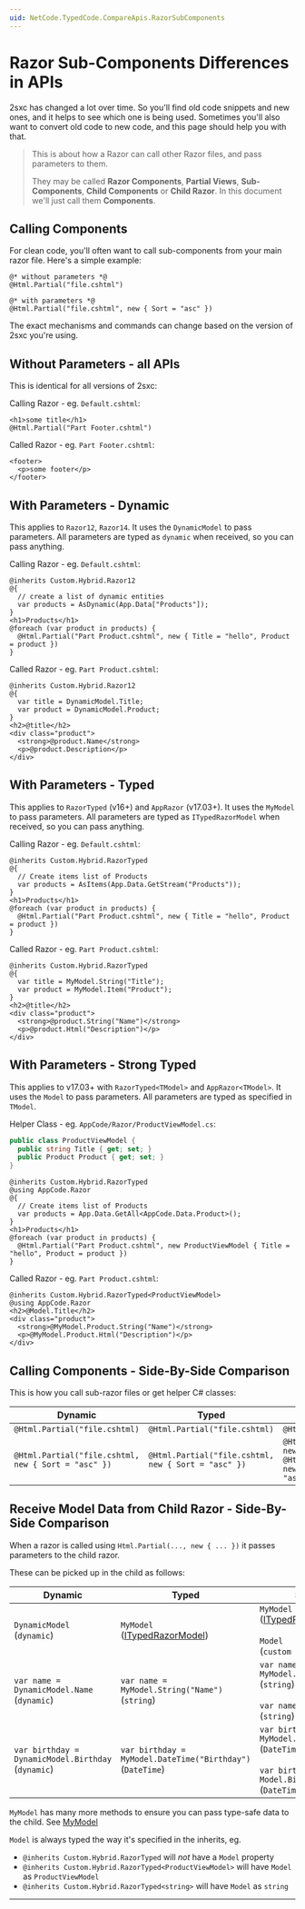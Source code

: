 ```yaml
---
uid: NetCode.TypedCode.CompareApis.RazorSubComponents
---
```


# Razor Sub-Components  Differences in APIs

2sxc has changed a lot over time.
So you'll find old code snippets and new ones, and it helps to see which one is being used.
Sometimes you'll also want to convert old code to new code, and this page should help you with that.

> This is about how a Razor can call other Razor files, and pass parameters to them.
> 
> They may be called **Razor Components**, **Partial Views**, **Sub-Components**, **Child Components** or **Child Razor**.
> In this document we'll just call them **Components**.

## Calling Components

For clean code, you'll often want to call sub-components from your main razor file.
Here's a simple example:

```razor
@* without parameters *@
@Html.Partial("file.cshtml")

@* with parameters *@
@Html.Partial("file.cshtml", new { Sort = "asc" })
```

The exact mechanisms and commands can change based on the version of 2sxc you're using.

## Without Parameters - all APIs

This is identical for all versions of 2sxc:

Calling Razor - eg. `Default.cshtml`:

```razor
<h1>some title</h1>
@Html.Partial("Part Footer.cshtml")
```

Called Razor - eg. `Part Footer.cshtml`:

```razor
<footer>
  <p>some footer</p>
</footer>
```

## With Parameters - Dynamic

This applies to `Razor12`, `Razor14`.
It uses the `DynamicModel` to pass parameters.
All parameters are typed as `dynamic` when received, so you can pass anything.

Calling Razor - eg. `Default.cshtml`:

```razor
@inherits Custom.Hybrid.Razor12
@{
  // create a list of dynamic entities
  var products = AsDynamic(App.Data["Products"]);
}
<h1>Products</h1>
@foreach (var product in products) {
  @Html.Partial("Part Product.cshtml", new { Title = "hello", Product = product })
}
```

Called Razor - eg. `Part Product.cshtml`:

```razor
@inherits Custom.Hybrid.Razor12
@{
  var title = DynamicModel.Title;
  var product = DynamicModel.Product;
}
<h2>@title</h2>
<div class="product">
  <strong>@product.Name</strong>
  <p>@product.Description</p>
</div>
```

## With Parameters - Typed

This applies to `RazorTyped` (v16+) and `AppRazor` (v17.03+).
It uses the `MyModel` to pass parameters.
All parameters are typed as `ITypedRazorModel` when received, so you can pass anything.

Calling Razor - eg. `Default.cshtml`:

```razor
@inherits Custom.Hybrid.RazorTyped
@{
  // Create items list of Products
  var products = AsItems(App.Data.GetStream("Products"));
}
<h1>Products</h1>
@foreach (var product in products) {
  @Html.Partial("Part Product.cshtml", new { Title = "hello", Product = product })
}
```

Called Razor - eg. `Part Product.cshtml`:

```razor
@inherits Custom.Hybrid.RazorTyped
@{
  var title = MyModel.String("Title");
  var product = MyModel.Item("Product");
}
<h2>@title</h2>
<div class="product">
  <strong>@product.String("Name")</strong>
  <p>@product.Html("Description")</p>
</div>
```

## With Parameters - Strong Typed

This applies to v17.03+ with `RazorTyped<TModel>` and `AppRazor<TModel>`.
It uses the `Model` to pass parameters.
All parameters are typed as specified in `TModel`.

Helper Class - eg. `AppCode/Razor/ProductViewModel.cs`:

```csharp
public class ProductViewModel {
  public string Title { get; set; }
  public Product Product { get; set; }
}
```

```razor
@inherits Custom.Hybrid.RazorTyped
@using AppCode.Razor
@{
  // Create items list of Products
  var products = App.Data.GetAll<AppCode.Data.Product>();
}
<h1>Products</h1>
@foreach (var product in products) {
  @Html.Partial("Part Product.cshtml", new ProductViewModel { Title = "hello", Product = product })
}
```

Called Razor - eg. `Part Product.cshtml`:

```razor
@inherits Custom.Hybrid.RazorTyped<ProductViewModel>
@using AppCode.Razor
<h2>@Model.Title</h2>
<div class="product">
  <strong>@MyModel.Product.String("Name")</strong>
  <p>@MyModel.Product.Html("Description")</p>
</div>
```

## Calling Components - Side-By-Side Comparison

This is how you call sub-razor files or get helper C# classes:

| Dynamic | Typed | Strong Typed
| --- | --- | ---
| `@Html.Partial("file.cshtml)` | `@Html.Partial("file.cshtml)` | `@Html.Partial("file.cshtml)`
| `@Html.Partial("file.cshtml, new { Sort = "asc" })` | `@Html.Partial("file.cshtml, new { Sort = "asc" })` | `@Html.Partial("file.cshtml, new { Sort = "asc" })` <br> `@Html.Partial("file.cshtml, new SomeModel { Sort = "asc" })`


## Receive Model Data from Child Razor - Side-By-Side Comparison

When a razor is called using `Html.Partial(..., new { ... })` it passes parameters to the child razor.

These can be picked up in the child as follows:

| Dynamic | Typed | Strong Typed
| --- | --- | ---
| `DynamicModel` <br> (`dynamic`) | `MyModel` <br> ([ITypedRazorModel]) | `MyModel` <br> ([ITypedRazorModel]) <br><br> `Model` <br> (`custom type`)
| `var name = DynamicModel.Name` <br> (`dynamic`) | `var name = MyModel.String("Name")` <br> (`string`) | `var name = MyModel.String("Name")` <br> (`string`) <br><br> `var name = Model.Name` <br> (`string`)
| `var birthday = DynamicModel.Birthday` <br> (`dynamic`) | `var birthday = MyModel.DateTime("Birthday")` <br> (`DateTime`) | `var birthday = MyModel.DateTime("Birthday")` <br> (`DateTime`) <br><br> `var birthday = Model.Birthday` <br> (`DateTime`)

`MyModel` has many more methods to ensure you can pass type-safe data to the child.
See [MyModel](xref:ToSic.Sxc.Code.ITypedRazorModel)

`Model` is always typed the way it's specified in the inherits, eg.

* `@inherits Custom.Hybrid.RazorTyped` will _not_ have a `Model` property
* `@inherits Custom.Hybrid.RazorTyped<ProductViewModel>` will have `Model` as `ProductViewModel`
* `@inherits Custom.Hybrid.RazorTyped<string>` will have `Model` as `string`




---

[ITypedRazorModel]: xref:ToSic.Sxc.Code.ITypedRazorModel
